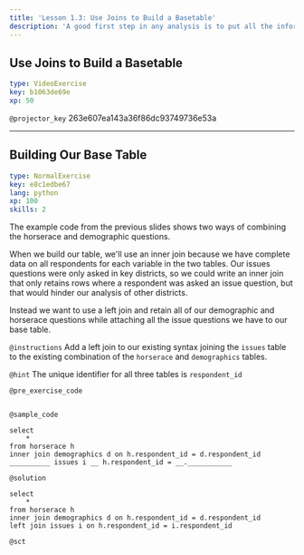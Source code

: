 ```yaml
---
title: 'Lesson 1.3: Use Joins to Build a Basetable'
description: 'A good first step in any analysis is to put all the information you want to analyze in one place. Often as analysts, we work with data from a variety of sources - accessing different tables in an existing database architecture or collecting new information from open sources like government websites. This part of our case study will use joins to combine three tables into a single source of information for the rest of our project. '
---
```


## Use Joins to Build a Basetable

```yaml
type: VideoExercise
key: b1063de69e
xp: 50
```

`@projector_key`
263e607ea143a36f86dc93749736e53a

---

## Building Our Base Table

```yaml
type: NormalExercise
key: e8c1edbe67
lang: python
xp: 100
skills: 2
```

The example code from the previous slides shows two ways of combining the horserace and demographic questions. 

When we build our table, we'll use an inner join because we have complete data on all respondents for each variable in the two tables. Our issues questions were only asked in key districts, so we could write an inner join that only retains rows where a respondent was asked an issue question, but that would hinder our analysis of other districts. 

Instead we want to use a left join and retain all of our demographic and horserace questions while attaching all the issue questions we have to our base table. 

`@instructions`
Add a left join to our existing syntax joining the `issues` table to the existing combination of the `horserace` and `demographics` tables.

`@hint`
The unique identifier for all three tables is `respondent_id`

`@pre_exercise_code`
```{python}

```

`@sample_code`
```{python}
select 
	*
from horserace h
inner join demographics d on h.respondent_id = d.respondent_id
__________ issues i __ h.respondent_id = __.___________
```

`@solution`
```{python}
select 
	*
from horserace h
inner join demographics d on h.respondent_id = d.respondent_id
left join issues i on h.respondent_id = i.respondent_id
```

`@sct`
```{python}

```
